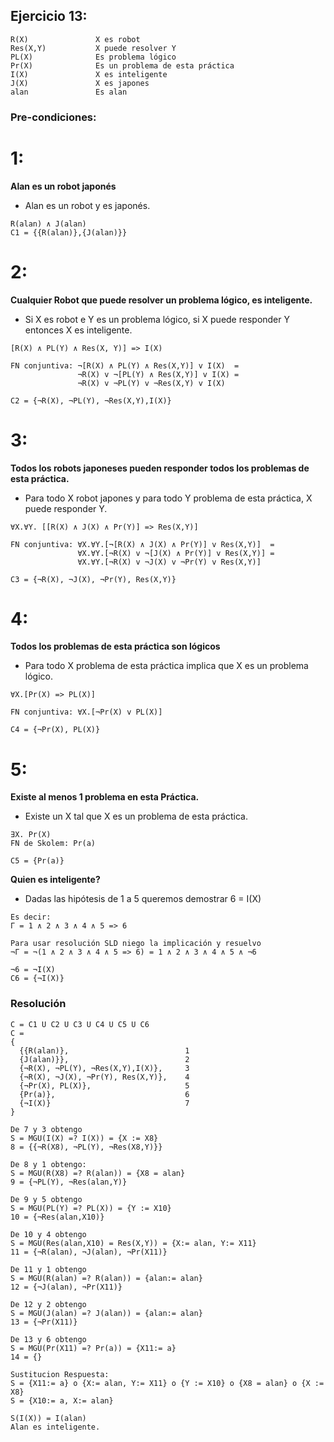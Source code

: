## Ejercicio 13:
```
R(X)               X es robot
Res(X,Y)           X puede resolver Y
PL(X)              Es problema lógico
Pr(X)              Es un problema de esta práctica
I(X)               X es inteligente
J(X)               X es japones
alan               Es alan

```
### Pre-condiciones:
# 1:
**Alan es un robot japonés**
- Alan es un robot y es japonés.
```
R(alan) ∧ J(alan)
C1 = {{R(alan)},{J(alan)}}
``` 
# 2:
**Cualquier Robot que puede resolver un problema lógico, es inteligente.**
- Si X es robot e Y es un problema lógico, si X puede responder Y entonces X es inteligente.
```
[R(X) ∧ PL(Y) ∧ Res(X, Y)] => I(X)

FN conjuntiva: ¬[R(X) ∧ PL(Y) ∧ Res(X,Y)] v I(X)  =
               ¬R(X) v ¬[PL(Y) ∧ Res(X,Y)] v I(X) =
               ¬R(X) v ¬PL(Y) v ¬Res(X,Y) v I(X)

C2 = {¬R(X), ¬PL(Y), ¬Res(X,Y),I(X)}
```
# 3:
**Todos los robots japoneses pueden responder todos los problemas de esta práctica.**
- Para todo X robot japones y para todo Y problema de esta práctica, X puede responder Y.
```
∀X.∀Y. [[R(X) ∧ J(X) ∧ Pr(Y)] => Res(X,Y)] 

FN conjuntiva: ∀X.∀Y.[¬[R(X) ∧ J(X) ∧ Pr(Y)] v Res(X,Y)]  =
               ∀X.∀Y.[¬R(X) v ¬[J(X) ∧ Pr(Y)] v Res(X,Y)] =
               ∀X.∀Y.[¬R(X) v ¬J(X) v ¬Pr(Y) v Res(X,Y)]

C3 = {¬R(X), ¬J(X), ¬Pr(Y), Res(X,Y)}

```
# 4:
**Todos los problemas de esta práctica son lógicos**
- Para todo X problema de esta práctica implica que X es un problema lógico.
``` 
∀X.[Pr(X) => PL(X)]

FN conjuntiva: ∀X.[¬Pr(X) v PL(X)]

C4 = {¬Pr(X), PL(X)}
```
# 5:
**Existe al menos 1 problema en esta Práctica.**
- Existe un X tal que X es un problema de esta práctica.
```
∃X. Pr(X)
FN de Skolem: Pr(a)

C5 = {Pr(a)}
```
**Quien es inteligente?**
- Dadas las hipótesis de 1 a 5 queremos demostrar 6 = I(X)
```
Es decir:
Γ = 1 ∧ 2 ∧ 3 ∧ 4 ∧ 5 => 6

Para usar resolución SLD niego la implicación y resuelvo
¬Γ = ¬(1 ∧ 2 ∧ 3 ∧ 4 ∧ 5 => 6) = 1 ∧ 2 ∧ 3 ∧ 4 ∧ 5 ∧ ¬6

¬6 = ¬I(X)
C6 = {¬I(X)}
```
### Resolución
```
C = C1 U C2 U C3 U C4 U C5 U C6
C =
{
  {{R(alan)},                          1
  {J(alan)}},                          2
  {¬R(X), ¬PL(Y), ¬Res(X,Y),I(X)},     3
  {¬R(X), ¬J(X), ¬Pr(Y), Res(X,Y)},    4
  {¬Pr(X), PL(X)},                     5
  {Pr(a)},                             6
  {¬I(X)}                              7
}

De 7 y 3 obtengo 
S = MGU(I(X) =? I(X)) = {X := X8}
8 = {{¬R(X8), ¬PL(Y), ¬Res(X8,Y)}}

De 8 y 1 obtengo:
S = MGU(R(X8) =? R(alan)) = {X8 = alan}
9 = {¬PL(Y), ¬Res(alan,Y)}

De 9 y 5 obtengo
S = MGU(PL(Y) =? PL(X)) = {Y := X10}
10 = {¬Res(alan,X10)}

De 10 y 4 obtengo
S = MGU(Res(alan,X10) = Res(X,Y)) = {X:= alan, Y:= X11}
11 = {¬R(alan), ¬J(alan), ¬Pr(X11)}

De 11 y 1 obtengo
S = MGU(R(alan) =? R(alan)) = {alan:= alan}
12 = {¬J(alan), ¬Pr(X11)}

De 12 y 2 obtengo
S = MGU(J(alan) =? J(alan)) = {alan:= alan}
13 = {¬Pr(X11)}

De 13 y 6 obtengo
S = MGU(Pr(X11) =? Pr(a)) = {X11:= a}
14 = {}

Sustitucion Respuesta:
S = {X11:= a} o {X:= alan, Y:= X11} o {Y := X10} o {X8 = alan} o {X := X8}
S = {X10:= a, X:= alan}

S(I(X)) = I(alan)
Alan es inteligente.

```


